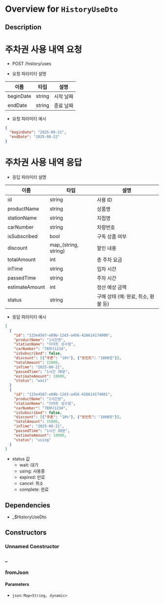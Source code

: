 # Overview for `HistoryUseDto`

## Description

# 주차권 사용 내역 요청

 - POST /history/uses

 - 요청 파라미터 설명

 |이름|타입|설명|
 |-|-|-|
 |beginDate|string|시작 날짜|
 |endDate|string|종료 날짜|

 - 요청 파라미터 예시

 ```json
 {
   "beginDate": "2025-08-21",
   "endDate": "2025-08-22"
 }
 ```

 # 주차권 사용 내역 응답

 - 응답 파라미터 설명

 |이름|타입|설명|
 |-|-|-|
 |id|string|사용 ID|
 |productName|string|상품명|
 |stationName|string|지점명|
 |carNumber|string|차량번호|
 |isSubscribed|bool|구독 상품 여부|
 |discount|map_(string, string)|할인 내용|
 |totalAmount|int|총 주차 요금|
 |inTime|string|입차 시간|
 |passedTime|string|주차 시간|
 |estimateAmount|int|정산 예상 금액|
 |status|string|구매 상태 (예: 완료, 취소, 환불 등)|

 - 응답 파라미터 예시

 ```json
 [
   {
     "id": "123e4567-e89b-12d3-a456-426614174000",
     "productName": "1시간권",
     "stationName": "이마트 성수점",
     "carNumber": "789다1234",
     "isSubscribed": false,
     "discount": [{"쿠폰": "10%"}, {"포인트": "1000원"}],
     "totalAmount": 15000,
     "inTime": "2025-08-21",
     "passedTime": "1시간 30분",
     "estimateAmount": 10000,
     "status": "wait"
   }
   {
     "id": "123e4567-e89b-12d3-a456-426614174001",
     "productName": "1시간권",
     "stationName": "이마트 성수점",
     "carNumber": "789다1234",
     "isSubscribed": false,
     "discount": [{"쿠폰": "10%"}, {"포인트": "1000원"}],
     "totalAmount": 15000,
     "inTime": "2025-08-21",
     "passedTime": "1시간 30분",
     "estimateAmount": 10000,
     "status": "using"
   }
 ]
 ```

 - status 값
   - wait: 대기
   - using: 사용중
   - expired: 만료
   - cancel: 취소
   - complete: 완료

## Dependencies

- _$HistoryUseDto

## Constructors

### Unnamed Constructor


### _


### fromJson


#### Parameters

- `json`: `Map<String, dynamic>`
